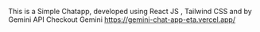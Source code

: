 This is a Simple Chatapp, developed using React JS , Tailwind CSS and by Gemini API Checkout Gemini
https://gemini-chat-app-eta.vercel.app/
